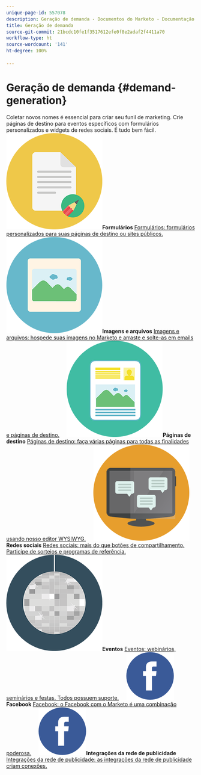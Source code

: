 ```yaml
---
unique-page-id: 557078
description: Geração de demanda - Documentos do Marketo - Documentação do produto
title: Geração de demanda
source-git-commit: 21bcdc10fe1f3517612efe0f8e2adaf2f4411a70
workflow-type: ht
source-wordcount: '141'
ht-degree: 100%

---
```



# Geração de demanda {#demand-generation}

Coletar novos nomes é essencial para criar seu funil de marketing. Crie páginas de destino para eventos específicos com formulários personalizados e widgets de redes sociais. É tudo bem fácil.
**![Formulários](assets/documents-bookmarks-16.png)Formulários** [Formulários: formulários personalizados para suas páginas de destino ou sites públicos.](https://docs.marketo.com/display/DOCS/Forms)     **![Imagens e arquivos](assets/graphic-design-tools-06.png)Imagens e arquivos** [Imagens e arquivos: hospede suas imagens no Marketo e arraste e solte-as em emails e páginas de destino.](https://docs.marketo.com/display/DOCS/Images+and+Files)     **![Páginas de destino](assets/office-artboard-80.png)Páginas de destino** [Páginas de destino: faça várias páginas para todas as finalidades usando nosso editor WYSIWYG.](https://docs.marketo.com/pages/viewpage.action?pageId=2359689)     **![Redes sociais](assets/chat-messages-18.png)Redes sociais** [Redes sociais: mais do que botões de compartilhamento. Participe de sorteios e programas de referência.](https://docs.marketo.com/display/DOCS/Social)     **![Eventos](assets/party-10.png)Eventos** [Eventos: webinários, seminários e festas. Todos possuem suporte.](https://docs.marketo.com/pages/viewpage.action?pageId=2949755)     **![Facebook](assets/facebook-icon.png)Facebook** [Facebook: o Facebook com o Marketo é uma combinação poderosa.](https://docs.marketo.com/display/DOCS/Facebook)     **![Integrações da rede de publicidade](assets/facebook-icon.png)Integrações da rede de publicidade** [Integrações da rede de publicidade: as integrações da rede de publicidade criam conexões.](https://docs.marketo.com/display/DOCS/Ad+Network+Integrations)
